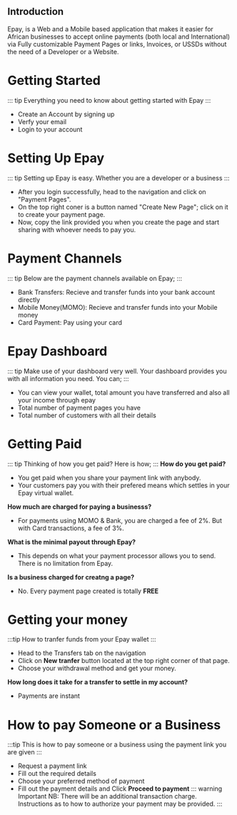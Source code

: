 ## Introduction
Epay, is a Web and a Mobile based application that makes it easier for African businesses to accept online payments (both local and International) via Fully customizable Payment Pages or links, Invoices, or USSDs without the need of a Developer or a Website. 


# Getting Started 
::: tip
Everything you need to know about getting started with Epay
:::
 - Create an Account by signing up
 - Verfy your email
 - Login to your account

 # Setting Up Epay
 ::: tip
 Setting up Epay is easy. Whether you are a developer or a business
 :::

 - After you login successfully, head to the navigation and click on "Payment Pages". 
 - On the top right coner is a button named "Create New Page"; click on it to create your payment page. 
 - Now, copy the link provided you when you create the page and start sharing with whoever needs to pay you.

 # Payment Channels
 ::: tip
Below are the payment channels available on Epay;
:::

 - Bank Transfers: Recieve and transfer funds into your bank account directly
 - Mobile Money(MOMO): Recieve and transfer funds into your Mobile money
 - Card Payment: Pay using your card

# Epay Dashboard
::: tip
Make use of your dashboard very well. Your dashboard provides you with all information you need. You can;
:::
- You can view your wallet, total amount you have transferred and also all your income through epay 
- Total number of payment pages you have
- Total number of customers with all their details

# Getting Paid
::: tip
Thinking of how you get paid? Here is how;
:::
 **How do you get paid?** 
- You get paid when you share your payment link with anybody. 
- Your customers pay you with their prefered means which settles in your Epay virtual wallet.

**How much are charged for paying a businesss?**
- For payments using MOMO & Bank, you are charged a fee of 2%. But with Card transactions, a fee of 3%.

**What is the minimal payout through Epay?**
- This depends on what your payment processor allows you to send. There is no limitation from Epay.

**Is a business charged for creatng a page?**
* No. Every payment page created is totally **FREE** 

# Getting your money
:::tip
How to tranfer funds from your Epay wallet
:::

- Head to the Transfers tab on the navigation
- Click on **New tranfer** button located at the top right corner of that page.
- Choose your withdrawal method and get your money.

**How long does it take for a transfer to settle in my account?**
- Payments are instant

# How to pay Someone or a Business
:::tip
This is how to pay someone or a business using the payment link you are given
:::
 - Request a payment link
 - Fill out the required details 
 - Choose your preferred method of payment
 - Fill out the payment details and Click **Proceed to payment**
 ::: warning Important
 NB: There will be an additional transaction charge. Instructions as to how to authorize your payment may be provided.
 :::

